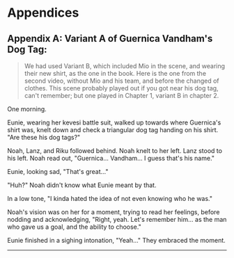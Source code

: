 # Appendices

## Appendix A: Variant A of Guernica Vandham's Dog Tag:

> We had used Variant B, which included Mio in the scene, and wearing their new shirt, as the one in the book. Here is the one from the second video, without Mio and his team, and before the changed of clothes. This scene probably played out if you got near his dog tag, can't remember; but one played in Chapter 1, variant B in chapter 2. 

One morning.

Eunie, wearing her kevesi battle suit, walked up towards where Guernica's shirt was, knelt down and check a triangular dog tag handing on his shirt. "Are these his dog tags?" 

Noah, Lanz, and Riku followed behind. Noah knelt to her left. Lanz stood to his left. Noah read out, "Guernica... Vandham... I guess that's his name." 

Eunie, looking sad, "That's great..." 

"Huh?" Noah didn't know what Eunie meant by that. 

In a low tone, "I kinda hated the idea of not even knowing who he was." 

Noah's vision was on her for a moment, trying to read her feelings, before nodding and acknowledging, "Right, yeah. Let's remember him... as the man who gave us a goal, and the ability to choose." 

Eunie finished in a sighing intonation, "Yeah..." They embraced the moment. 

---
